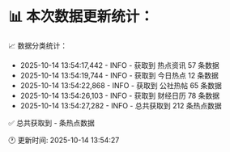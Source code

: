 📊 本次数据更新统计：
==========================

📈 数据分类统计：
- 2025-10-14 13:54:17,442 - INFO - 获取到 热点资讯 57 条数据
- 2025-10-14 13:54:19,744 - INFO - 获取到 今日热点 12 条数据
- 2025-10-14 13:54:22,868 - INFO - 获取到 公社热帖 65 条数据
- 2025-10-14 13:54:26,103 - INFO - 获取到 财经日历 78 条数据
- 2025-10-14 13:54:27,282 - INFO - 总共获取到 212 条热点数据

✅ 总共获取到 - 条热点数据

🕐 更新时间: 2025-10-14 13:54:27
